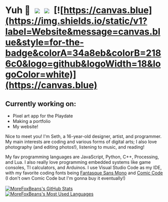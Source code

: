 # Yuh 🥶&ensp;[![](https://img.shields.io/static/v1?label=Pronouns&message=He/Him&style=for-the-badge&colorA=eb3489&colorB=bf216a&logo=mdbook&logoWidth=18&logoColor=white)](https://en.pronouns.page/he&him/)&ensp;![](https://img.shields.io/static/v1?label=US&message=English&style=for-the-badge&colorA=a8d11f&colorB=8aad15&logo=googletranslate&logoWidth=18&logoColor=white)&ensp;[![https://canvas.blue](https://img.shields.io/static/v1?label=Website&message=canvas.blue&style=for-the-badge&colorA=34a8eb&colorB=2186c0&logo=github&logoWidth=18&logoColor=white)](https://canvas.blue)

## Currently working on:
- Pixel art app for the Playdate
- Making a portfolio
- My website!

Nice to meet you! I'm Seth, a 16-year-old designer, artist, and programmer. My main interests are coding and various forms of digital arts; I also love photography (and editing photos!), listening to music, and reading!

My fav programming languages are JavaScript, Python, C++, Processing, and Lua. I also really love programming embedded systems like game consoles, TI calculators, and Arduinos. I use Visual Studio Code as my IDE, with my favorite coding fonts being [Fantasque Sans Mono](https://github.com/belluzj/fantasque-sans) and [Comic Code](https://tosche.net/fonts/comic-code) (I don't own Comic Code but I'm gonna buy it eventually!)

<a href="https://github.com/MoreFoxBeans"><img align="center" src="https://github-readme-stats.vercel.app/api?username=morefoxbeans&show_icons=true&theme=github_dark&border_color=30363d&border_radius=6" alt="MoreFoxBeans's GitHub Stats" /></a>&emsp;&emsp;<a href="https://github.com/MoreFoxBeans"><img align="center" src="https://github-readme-stats.vercel.app/api/top-langs?username=morefoxbeans&layout=compact&theme=github_dark&border_color=30363d&border_radius=6" alt="MoreFoxBeans's Most Used Languages" /></a>
